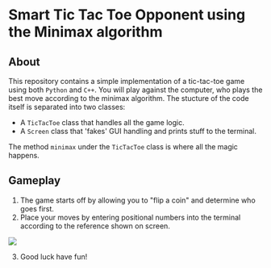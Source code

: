# Smart Tic Tac Toe Opponent using the Minimax algorithm
## About
This repository contains a simple implementation of a tic-tac-toe game using both `Python` and `C++`.
You will play against the computer, who plays the best move according to the minimax algorithm.
The stucture of the code itself is separated into two classes:
- A `TicTacToe` class that handles all the game logic.
- A `Screen` class that 'fakes' GUI handling and prints stuff to the terminal. 

The method `minimax` under the `TicTacToe` class is where all the magic happens.

## Gameplay
1. The game starts off by allowing you to "flip a coin" and determine who goes first. 
2. Place your moves by entering positional numbers into the terminal according to the reference shown on screen.

![][image1]

3. Good luck have fun!


[image1]: Screenshots/gameplay.jpg